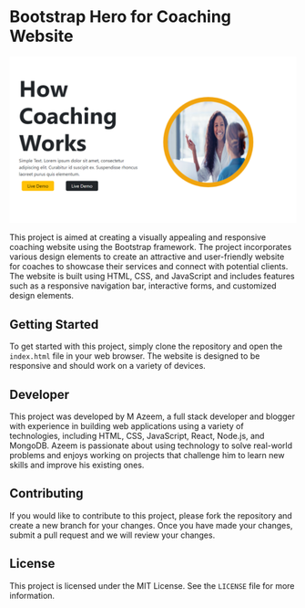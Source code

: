 # Bootstrap Hero for Coaching Website

![Bootstrap Hero for Coaching Website Preview](./perview.png)

This project is aimed at creating a visually appealing and responsive coaching website using the Bootstrap framework. The project incorporates various design elements to create an attractive and user-friendly website for coaches to showcase their services and connect with potential clients. The website is built using HTML, CSS, and JavaScript and includes features such as a responsive navigation bar, interactive forms, and customized design elements.

## Getting Started

To get started with this project, simply clone the repository and open the `index.html` file in your web browser. The website is designed to be responsive and should work on a variety of devices.

## Developer

This project was developed by M Azeem, a full stack developer and blogger with experience in building web applications using a variety of technologies, including HTML, CSS, JavaScript, React, Node.js, and MongoDB. Azeem is passionate about using technology to solve real-world problems and enjoys working on projects that challenge him to learn new skills and improve his existing ones.

## Contributing

If you would like to contribute to this project, please fork the repository and create a new branch for your changes. Once you have made your changes, submit a pull request and we will review your changes.

## License

This project is licensed under the MIT License. See the `LICENSE` file for more information.
